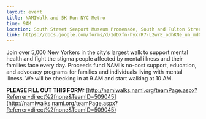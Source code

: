 ```yaml
---
layout: event
title: NAMIWalk and 5K Run NYC Metro
time: 9AM
location: South Street Seaport Museum Promenade, South and Fulton Streets NYC
link: https://docs.google.com/forms/d/1dDXfn-hyxrR7-L2wrE_odhKNe_un_mdQfG36Id8JHcE/viewform
---
```

Join over 5,000 New Yorkers in the city’s largest walk to support mental health and fight the stigma people affected by mental illness and their families face every day. Proceeds fund NAMI’s no-cost support, education, and advocacy programs for families and individuals living with mental illness. We will be checking in at 9 AM and start walking at 10 AM.

**PLEASE FILL OUT THIS FORM:** [http://namiwalks.nami.org/teamPage.aspx?Referrer=direct%2fnone&TeamID=509045](http://namiwalks.nami.org/teamPage.aspx?Referrer=direct%2fnone&TeamID=509045)
